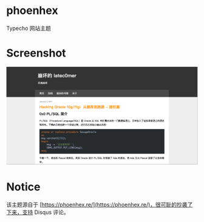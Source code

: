 # phoenhex
Typecho 网站主题 

# Screenshot
![Preview](https://raw.githubusercontent.com/soxfmr/phoenhex/master/screenshot.png)

# Notice
该主题源自于 [https://phoenhex.re/](https://phoenhex.re/)，很可耻的抄袭了下来，支持 Disqus 评论。

